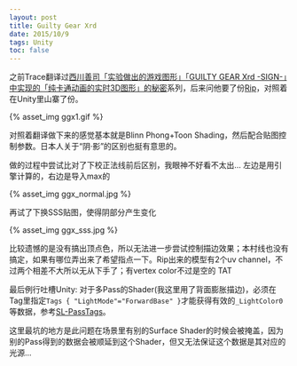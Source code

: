 ```yaml
---
layout: post
title: Guilty Gear Xrd
date: 2015/10/9
tags: Unity
toc: false
---
```


之前Trace翻译过[西川善司「实验做出的游戏图形」「GUILTY GEAR Xrd -SIGN-」中实现的「纯卡通动画的实时3D图形」的秘密](http://www.cnblogs.com/TracePlus/p/4205798.html)系列，后来问他要了份[Rip](http://www.cnblogs.com/TracePlus/p/4234431.html)，对照着在Unity里山寨了份。

<!--more-->

{% asset_img ggx1.gif %}

对照着翻译做下来的感觉基本就是Blinn Phong+Toon Shading，然后配合贴图控制参数。日本人关于“阴·影”的区别也挺有意思的。

做的过程中尝试比对了下校正法线前后区别，我眼神不好看不太出... 左边是用引擎计算的，右边是导入max的

{% asset_img ggx_normal.jpg %}

再试了下换SSS贴图，使得阴部分产生变化

{% asset_img ggx_sss.jpg %}

比较遗憾的是没有搞出顶点色，所以无法进一步尝试控制描边效果；本村线也没有搞定，如果有哪位弄出来了希望指点一下。Rip出来的模型有2个uv channel，不过两个相差不大所以无从下手了；有vertex color不过是空的 TAT

最后例行吐槽Unity: 对于多Pass的Shader(我这里用了背面膨胀描边)，必须在Tag里指定`Tags { "LightMode"="ForwardBase" }`才能获得有效的`_LightColor0`等数据，参考[SL-PassTags](http://docs.unity3d.com/Manual/SL-PassTags.html)。

这里最坑的地方是此问题在场景里有别的Surface Shader的时候会被掩盖，因为别的Pass得到的数据会被顺延到这个Shader，但又无法保证这个数据是其对应的光源...
